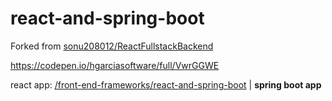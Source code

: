 # react-and-spring-boot

Forked from [sonu208012/ReactFullstackBackend](https://github.com/sonu208012/ReactFullstackBackend)

https://codepen.io/hgarciasoftware/full/VwrGGWE

react app: [/front-end-frameworks/react-and-spring-boot](/front-end-frameworks/react-and-spring-boot) | __spring boot app__
